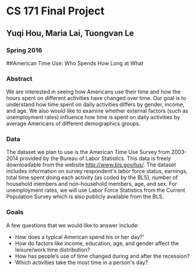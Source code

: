 # CS 171 Final Project
## Yuqi Hou, Maria Lai, Tuongvan Le
### Spring 2016

##American Time Use: Who Spends How Long at What

### Abstract
We are interested in seeing how Americans use their time and how the hours spent on different activities have changed over time. Our goal is to understand how time spent on daily activities differs by gender, income, and age. We also would like to examine whether external factors (such as unemployment rates) influence how time is spent on daily activities by average Americans of different demographics groups. 

### Data
The dataset we plan to use is the American Time Use Survey from 2003-2014 provided by the Bureau of Labor Statistics. This data is freely downloadable from the website http://www.bls.gov/tus/. The dataset includes information on survey respondent's labor force status, earnings, total time spent doing each activity (as coded by the BLS), number of household members and non-household members, age, and sex. For unemployment rates, we will use Labor Force Statistics from the Current Population Survey which is also publicly available from the BLS.

### Goals
A few questions that we would like to answer include: 
- How does a typical American spend his or her day?‘
- How do factors like income, education, age, and gender affect the leisure/work time distribution?
- How has people’s use of time changed during and after the recession?
- Which activities take the most time in a person's day? 
